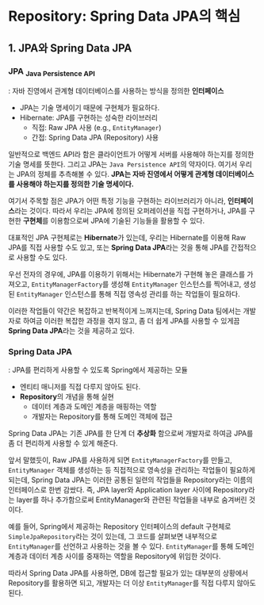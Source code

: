 # Repository: Spring Data JPA의 핵심

## 1. JPA와 Spring Data JPA

### JPA <sub>Java Persistence API</sub>
: 자바 진영에서 관계형 데이터베이스를 사용하는 방식을 정의한 **인터페이스**

* JPA는 기술 명세이기 때문에 구현체가 필요하다.
* Hibernate: JPA를 구현하는 성숙한 라이브러리
    * 직접: Raw JPA 사용 (e.g., `EntityManager`)
    * 간접: Spring Data JPA (Repository) 사용

일반적으로 백엔드 API라 함은 클라이언트가 어떻게 서버를 사용해야 하는지를 정의한 기술 명세를 뜻한다. 그리고 JPA는 `Java Persistence API`의 약자이다. 여기서 우리는 JPA의 정체를 추측해볼 수 있다. **JPA는 자바 진영에서 어떻게 관계형 데이터베이스를 사용해야 하는지를 정의한 기술 명세이다.**        

여기서 주목할 점은 JPA가 어떤 특정 기능을 구현하는 라이브러리가 아니라, **인터페이스**라는 것이다. 따라서 우리는 JPA에 정의된 오퍼레이션을 직접 구현하거나, JPA를 구현한 **구현체**를 이용함으로써 JPA에 기술된 기능들을 활용할 수 있다.           

대표적인 JPA 구현체로는 **Hibernate**가 있는데, 우리는 Hibernate를 이용해 Raw JPA를 직접 사용할 수도 있고, 또는 **Spring Data JPA**라는 것을 통해 JPA를 간접적으로 사용할 수도 있다.              

우선 전자의 경우에, JPA를 이용하기 위해서는 Hibernate가 구현해 놓은 클래스를 가져오고, `EntityManagerFactory`를 생성해 `EntityManager` 인스턴스를 찍어내고, 생성된 `EntityManager` 인스턴스를 통해 직접 영속성 관리를 하는 작업들이 필요하다.      

이러한 작업들이 약간은 복잡하고 반복적이게 느껴지는데, Spring Data 팀에서는 개발자로 하여금 이러한 복잡한 과정을 겪지 않고, 좀 더 쉽게 JPA를 사용할 수 있게끔 **Spring Data JPA**라는 것을 제공하고 있다. 


### Spring Data JPA
: JPA를 편리하게 사용할 수 있도록 Spring에서 제공하는 모듈

* 엔티티 매니저를 직접 다루지 않아도 된다.
* **Repository**의 개념을 통해 실현
    * 데이터 계층과 도메인 계층을 매핑하는 역할
    * 개발자는 Repository를 통해 도메인 객체에 접근

Spring Data JPA는 기존 JPA를 한 단계 더 **추상화** 함으로써 개발자로 하여금 JPA를 좀 더 편리하게 사용할 수 있게 해준다.       

앞서 말했듯이, Raw JPA를 사용하게 되면 `EntityManagerFactory`를 만들고, `EntityManager` 객체를 생성하는 등 직접적으로 영속성을 관리하는 작업들이 필요하게 되는데, Spring Data JPA는 이러한 공통된 일련의 작업들을 Repository라는 이름의 인터페이스로 한번 감쌌다. 즉, JPA layer와 Application layer 사이에 Repository라는 layer를 하나 추가함으로써 EntityManager와 관련된 작업들을 내부로 숨겨버린 것이다.              

예를 들어, Spring에서 제공하는 Repository 인터페이스의 default 구현체로 `SimpleJpaRepository`라는 것이 있는데, 그 코드를 살펴보면 내부적으로 `EntityManager`를 선언하고 사용하는 것을 볼 수 있다. `EntityManager`를 통해 도메인 계층과 데이터 계층 사이를 중재하는 역할을 Repository에 위임한 것이다.           

따라서 Spring Data JPA를 사용하면, DB에 접근할 필요가 있는 대부분의 상황에서 Repository를 활용하면 되고, 개발자는 더 이상 `EntityManager`를 직접 다루지 않아도 된다. 